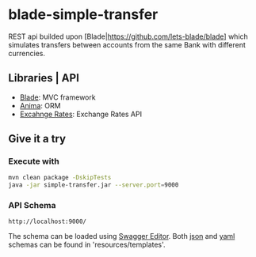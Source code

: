 # blade-simple-transfer

REST api builded upon [Blade|https://github.com/lets-blade/blade] which simulates transfers between accounts from the same Bank with different currencies.

## Libraries | API
* [Blade](https://github.com/lets-blade/blade): MVC framework
* [Anima](https://github.com/biezhi/anima): ORM
* [Excahnge Rates](https://exchangeratesapi.io/): Exchange Rates API

## Give it a try

### Execute with
```bash
mvn clean package -DskipTests
java -jar simple-transfer.jar --server.port=9000
```

### API Schema
```
http://localhost:9000/
```
The schema can be loaded using [Swagger Editor](https://swagger.io/tools/swagger-editor/).
Both [json](src/resource/main/resouces/templates/schema.json) and [yaml](src/resource/main/resouces/templates/schema.yaml) schemas can be found in 'resources/templates'.
